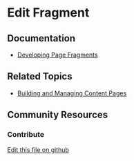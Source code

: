 # Edit Fragment

## Documentation

* [Developing Page Fragments](https://learn.liferay.com/dxp/7.x/en/site-building/developer-guide/developing_page_fragments.html)

## Related Topics

* [Building and Managing Content Pages](https://learn.liferay.com/dxp/7.x/en/site-building/creating-pages/building_and_managing_content_pages.html)

## Community Resources


### Contribute

[Edit this file on github](https://github.com/olafk/controlpanel-documentation-docs/blob/master/md/73en/com_liferay_fragment_web_portlet_FragmentPortlet/fragment_edit_fragment_entry.md)
